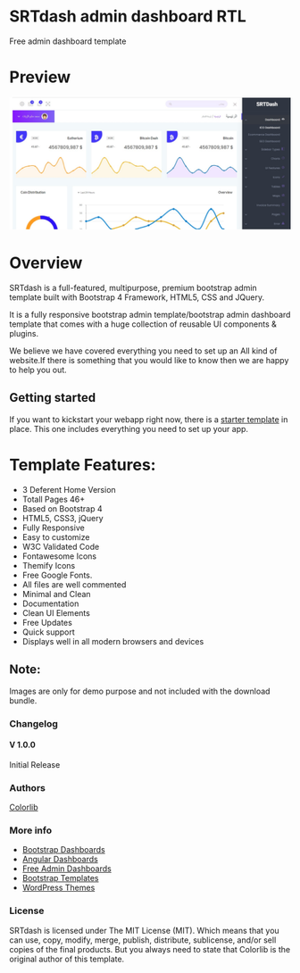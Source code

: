 # SRTdash admin dashboard RTL
Free admin dashboard template

# Preview

![SRTdash admin dashboard template preview](https://github.com/MhSaleemAlZayat/srtdash-admin-dashboard-rtl/blob/master/documentation/img/srtdash-admin-dashboard-rtl.jpg?raw=true)

# Overview
SRTdash is a full-featured, multipurpose, premium bootstrap admin template built with Bootstrap 4 Framework, HTML5, CSS and JQuery.

It is a fully responsive bootstrap admin template/bootstrap admin dashboard template that comes with a huge collection of reusable UI components & plugins.

We believe we have covered everything you need to set up an All kind of website.If there is something that you would like to know then we are happy to help you out.

## Getting started
If you want to kickstart your webapp right now, there is a [starter template](srtdash/starter.html) in place. This one includes everything you need to set up your app.

# Template Features:

- 3 Deferent Home Version
- Totall Pages 46+
- Based on Bootstrap 4
- HTML5, CSS3, jQuery
- Fully Responsive
- Easy to customize
- W3C Validated Code
- Fontawesome Icons
- Themify Icons
- Free Google Fonts.
- All files are well commented
- Minimal and Clean
- Documentation
- Clean UI Elements
- Free Updates
- Quick support
- Displays well in all modern browsers and devices

## Note:
Images are only for demo purpose and not included with the download bundle.

### Changelog
#### V 1.0.0
Initial Release
### Authors
[Colorlib](https://colorlib.com)

### More info
- [Bootstrap Dashboards](https://colorlib.com/wp/free-bootstrap-admin-dashboard-templates/)
- [Angular Dashboards](https://colorlib.com/wp/angularjs-admin-templates/)
- [Free Admin Dashboards](https://colorlib.com/wp/free-html5-admin-dashboard-templates/)
- [Bootstrap Templates](https://colorlib.com/wp/templates/)
- [WordPress Themes](https://colorlib.com/wp/free-wordpress-themes/)

### License

SRTdash is licensed under The MIT License (MIT). Which means that you can use, copy, modify, merge, publish, distribute, sublicense, and/or sell copies of the final products. But you always need to state that Colorlib is the original author of this template.
